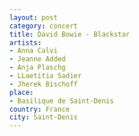 ```yaml
---
layout: post
category: concert
title: David Bowie - Blackstar
artists: 
- Anna Calvi
- Jeanne Added
- Anja Plaschg
- LLaetitia Sadier
- Jherek Bischoff
place: 
- Basilique de Saint-Denis
country: France
city: Saint-Denis
---
```


